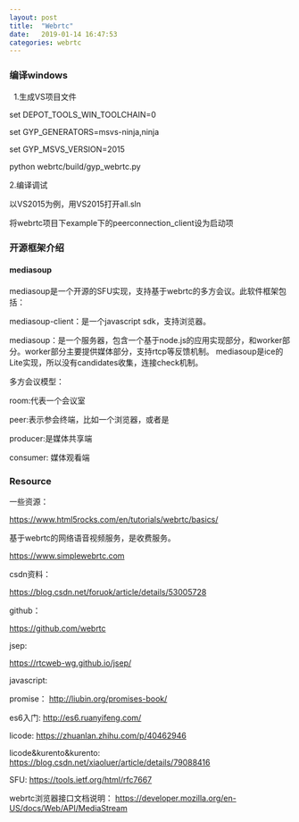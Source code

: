 ```yaml
---
layout: post
title:  "Webrtc"
date:   2019-01-14 16:47:53
categories: webrtc
---
```


### 编译windows
 
1.生成VS项目文件 

set DEPOT_TOOLS_WIN_TOOLCHAIN=0 

set GYP_GENERATORS=msvs-ninja,ninja 

set GYP_MSVS_VERSION=2015 

python webrtc/build/gyp_webrtc.py

2.编译调试 

以VS2015为例，用VS2015打开all.sln 

将webrtc项目下example下的peerconnection_client设为启动项

### 开源框架介绍

#### mediasoup

mediasoup是一个开源的SFU实现，支持基于webrtc的多方会议。此软件框架包括：

mediasoup-client：是一个javascript sdk，支持浏览器。

mediasoup：是一个服务器，包含一个基于node.js的应用实现部分，和worker部分。worker部分主要提供媒体部分，支持rtcp等反馈机制。
mediasoup是ice的Lite实现，所以没有candidates收集，连接check机制。

多方会议模型：

room:代表一个会议室

peer:表示参会终端，比如一个浏览器，或者是

producer:是媒体共享端

consumer: 媒体观看端





### Resource

一些资源：

https://www.html5rocks.com/en/tutorials/webrtc/basics/

基于webrtc的网络语音视频服务，是收费服务。

https://www.simplewebrtc.com

csdn资料：

https://blog.csdn.net/foruok/article/details/53005728

github：

https://github.com/webrtc


jsep:

https://rtcweb-wg.github.io/jsep/

javascript:

promise：
http://liubin.org/promises-book/

es6入门:
http://es6.ruanyifeng.com/

licode:
https://zhuanlan.zhihu.com/p/40462946

licode&kurento&kurento:
https://blog.csdn.net/xiaoluer/article/details/79088416

SFU:
https://tools.ietf.org/html/rfc7667

webrtc浏览器接口文档说明：
https://developer.mozilla.org/en-US/docs/Web/API/MediaStream
